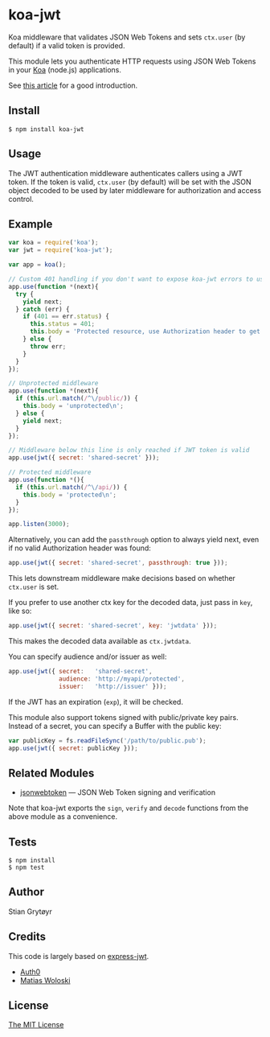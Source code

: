 # koa-jwt

Koa middleware that validates JSON Web Tokens and sets `ctx.user`
(by default) if a valid token is provided.

This module lets you authenticate HTTP requests using JSON Web Tokens 
in your [Koa](http://koajs.com/) (node.js) applications.

See [this article](http://blog.auth0.com/2014/01/07/angularjs-authentication-with-cookies-vs-token/) 
for a good introduction.

## Install

    $ npm install koa-jwt

## Usage

The JWT authentication middleware authenticates callers using a JWT
token.  If the token is valid, `ctx.user` (by default) will be set 
with the JSON object decoded to be used by later middleware for 
authorization and access control. 

## Example

```js
var koa = require('koa');
var jwt = require('koa-jwt');

var app = koa();

// Custom 401 handling if you don't want to expose koa-jwt errors to users
app.use(function *(next){
  try {
    yield next;
  } catch (err) {
    if (401 == err.status) {
      this.status = 401;
      this.body = 'Protected resource, use Authorization header to get access\n';
    } else {
      throw err;
    }
  }
});

// Unprotected middleware
app.use(function *(next){
  if (this.url.match(/^\/public/)) {
    this.body = 'unprotected\n';
  } else {
    yield next;
  }
});

// Middleware below this line is only reached if JWT token is valid
app.use(jwt({ secret: 'shared-secret' }));

// Protected middleware
app.use(function *(){
  if (this.url.match(/^\/api/)) {
    this.body = 'protected\n';
  }
});

app.listen(3000);
```


Alternatively, you can add the `passthrough` option to always yield next,
even if no valid Authorization header was found: 
```js
app.use(jwt({ secret: 'shared-secret', passthrough: true }));
```
This lets downstream middleware make decisions based on whether `ctx.user` is set.


If you prefer to use another ctx key for the decoded data, just pass in `key`, like so:
```js
app.use(jwt({ secret: 'shared-secret', key: 'jwtdata' }));
```
This makes the decoded data available as `ctx.jwtdata`.

You can specify audience and/or issuer as well:
```js
app.use(jwt({ secret:   'shared-secret',
              audience: 'http://myapi/protected',
              issuer:   'http://issuer' }));
```
If the JWT has an expiration (`exp`), it will be checked.


This module also support tokens signed with public/private key pairs. Instead 
of a secret, you can specify a Buffer with the public key:
```js
var publicKey = fs.readFileSync('/path/to/public.pub');
app.use(jwt({ secret: publicKey }));
```

## Related Modules

- [jsonwebtoken](https://github.com/auth0/node-jsonwebtoken) — JSON Web Token signing 
and verification

Note that koa-jwt exports the `sign`, `verify` and `decode` functions from the above module as a convenience.

## Tests

    $ npm install
    $ npm test

## Author

Stian Grytøyr

## Credits

This code is largely based on [express-jwt](https://github.com/auth0/express-jwt).

  - [Auth0](http://auth0.com/)
  - [Matias Woloski](http://github.com/woloski)

## License

[The MIT License](http://opensource.org/licenses/MIT)
